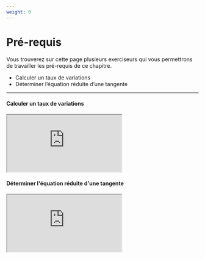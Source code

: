 ```yaml
---
weight: 0
---
```


# Pré-requis

Vous trouverez sur cette page plusieurs exerciseurs qui vous permettrons de travailler les pré-requis de ce chapitre. 
<ul>
  <li>Calculer un taux de variations</li>
  <li>Déterminer l’équation réduite d’une tangente</li>
</ul>


---

#### Calculer un taux de variations

<iframe src="https://coopmaths.fr/alea/?EEEE2e0a294917e7165712d30f22272e13461e8a12ce132b2b1614bb272e13350f2c17ea0f1c272e132b2e3627c127cb277b27c817e812d2133512d20f2d29592a7617f8263127022a762c942e0327802d922e0d111127802e5a2cd2263929542b4c" class="exerciseur" allowfullscreen></iframe>

#### Déterminer l'équation réduite d'une tangente

<iframe src="https://coopmaths.fr/alea/?EEEE2e0a294917e926c526c40f22272e13461e8a133213f32b1614bb272e13350f2c17e60f1c272e132b2e3627c127cb277b27c817e812d2133512d20f2d29592a7617f90e8714d813f2139e197e2d962cd6295327c711190e8714da138e139e15f10e8714ce164a139e1a400e8714d616962df62d9a2bab111f0e8714d813f2139e197e2766295927802716139e1b070e8714cd12c6139e165e2e0327802d922b4027c32d96" class="exerciseur" allowfullscreen></iframe>
